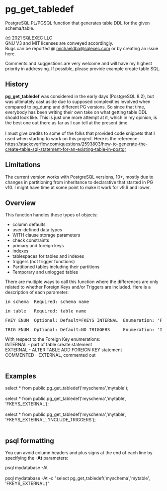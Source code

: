 # pg_get_tabledef
PostgreSQL PL/PGSQL function that generates table DDL for the given schema/table.

(c) 2021 SQLEXEC LLC
<br/>
GNU V3 and MIT licenses are conveyed accordingly.
<br/>
Bugs can be reported @ michaeldba@sqlexec.com or by creating an issue here.

Comments and suggestions are very welcome and will have my highest priority in addressing.  If possible, please provide example create table SQL.

## History
**pg_get_tabledef** was considered in the early days (PostgreSQL 8.2), but was ultimately cast aside due to supposed complexities involved when compared to pg_dump and different PG versions.  So since that time, everybody has been writing their own take on what getting table DDL should look like.  This is just one more attempt at it, which in my opinion, is the best one out there as far as I can tell at the present time.
<br/><br/>
I must give credits to some of the folks that provided code snippets that I used when starting to work on this project.  Here is the reference: https://stackoverflow.com/questions/2593803/how-to-generate-the-create-table-sql-statement-for-an-existing-table-in-postgr
<br/>

## Limitations
The current version works with PostgreSQL versions, 10+, mostly due to changes in partitioning from inheritance to declarative that started in PG v10.  I might have time at some point to make it work for v9.6 and lower.


## Overview
This function handles these types of objects:
* column defaults
* user-defined data types
* WITH clause storage parameters
* check constraints
* primary and foreign keys
* indexes
* tablespaces for tables and indexes
* triggers (not trigger functions)
* Partitioned tables including their partitions
* Temporary and unlogged tables

There are multiple ways to call this function where the differences are only related to whether Foreign Keys and/or Triggers are included.  Here is a description of each parameter:

<pre>in_schema  Required: schema name</pre>
<pre>in_table   Required: table name</pre>
<pre>FKEY ENUM  Optional: Default=FKEYS_INTERNAL  Enumeration: 'FKEYS_INTERNAL', 'FKEYS_EXTERNAL', 'FKEYS_COMMENTED', 'FKEYS_NONE'</pre>
<pre>TRIG ENUM  Optional: Default=NO_TRIGGERS     Enumeration: 'INCLUDE_TRIGGERS', 'NO_TRIGGERS'</pre>

With respect to the Foreign Key enumerations:
<br/>
INTERNAL - part of table create statement
<br/>
EXTERNAL - ALTER TABLE ADD FOREIGN KEY statement
<br/>
COMMENTED - EXTERNAL, commented out
<br/><br/>
## Examples
select * from public.pg_get_tabledef('myschema','mytable');
<br/><br/>
select * from public.pg_get_tabledef('myschema','mytable', 'FKEYS_EXTERNAL');
<br/><br/>
select * from public.pg_get_tabledef('myschema','mytable', 'FKEYS_EXTERNAL', 'INCLUDE_TRIGGERS');
<br/><br/>

## psql formatting
You can avoid column headers and plus signs at the end of each line by specifying the **-At** parameters:

psql mydatabase  -At
<br/><br/>
psql mydatabase  -At -c "select pg_get_tabledef('myschema','mytable', 'FKEYS_EXTERNAL')"

